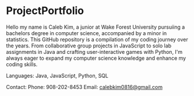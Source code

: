 # ProjectPortfolio
Hello my name is Caleb Kim, a junior at Wake Forest University pursuiing a bachelors degree in computer science, accompanied by a minor in statistics. This GitHub repository is a compilation of my coding journey over the years. From collaborative group projects in JavaScript to solo lab assignments in Java and crafting user-interactive games with Python, I'm always eager to expand my computer science knowledge and enhance my coding skills.

Languages: Java, JavaScript, Python, SQL

Contact:
Phone: 908-202-8453
Email: calebkim0816@gmail.com
